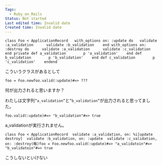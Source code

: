 ```yaml
---
Tags:
  - Ruby_on_Rails
Status: Not started
Last edited time: Invalid date
Created time: Invalid date
---
```

```
class Foo < ApplicationRecord	with_options on: :update do	  validate :a_validation	  validate :b_validation	end	with_options on: :destroy do	  validate :a_validation	  validate :c_validation	end	private	def a_validation		p 'a_validation'	end	def b_validation		p 'b_validation'	end	def c_validation		p 'c_validation'	endend
```

こういうクラスがあるとして

```
foo = Foo.newfoo.valid(:update)#=> ???
```

何が出力されると思いますか？

わたしは文字列`”a_validation”`と`”b_validation”`が出力されると思ってました。

```
foo.valid(:update)#=> "b_validation"#=> true
```

a_validationが実行されません。

```
class Foo < ApplicationRecord  validate :a_validation, on: %i[update destroy]  validate :b_validation, on: :update  validate :c_validation, on: :destroy(略)foo = Foo.newfoo.valid(:update)#=> "a_validatoin"#=> "b_validatoin"#=> true
```

こうしないといけない
